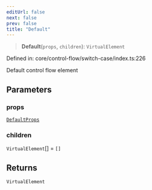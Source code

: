```yaml
---
editUrl: false
next: false
prev: false
title: "Default"
---
```


> **Default**(`props`, `children`): `VirtualElement`

Defined in: core/control-flow/switch-case/index.ts:226

Default control flow element

## Parameters

### props

[`DefaultProps`](/api/core-index/interfaces/defaultprops/)

### children

`VirtualElement`[] = `[]`

## Returns

`VirtualElement`
